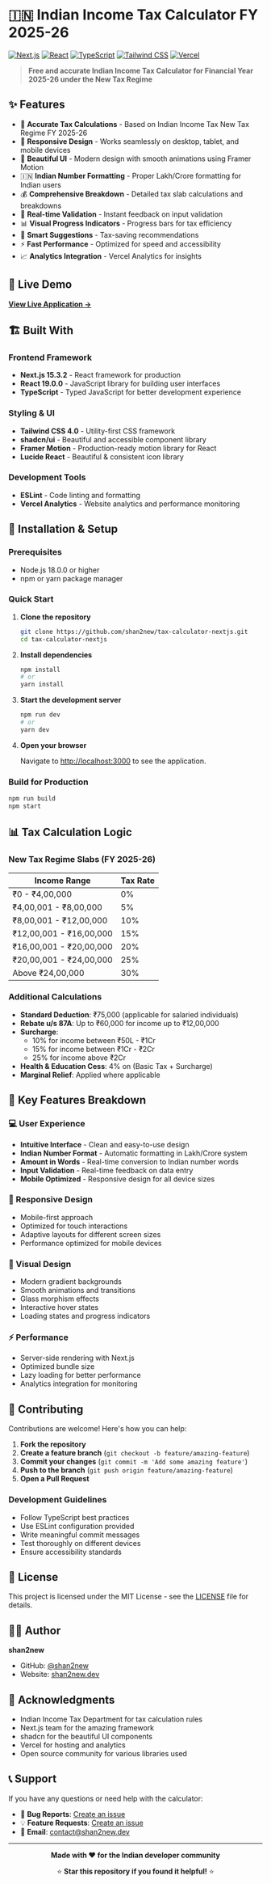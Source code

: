 # 🇮🇳 Indian Income Tax Calculator FY 2025-26

[![Next.js](https://img.shields.io/badge/Next.js-15.3.2-black?style=for-the-badge&logo=next.js)](https://nextjs.org/)
[![React](https://img.shields.io/badge/React-19.0.0-blue?style=for-the-badge&logo=react)](https://reactjs.org/)
[![TypeScript](https://img.shields.io/badge/TypeScript-5.0-blue?style=for-the-badge&logo=typescript)](https://www.typescriptlang.org/)
[![Tailwind CSS](https://img.shields.io/badge/Tailwind%20CSS-4.0-06B6D4?style=for-the-badge&logo=tailwind-css)](https://tailwindcss.com/)
[![Vercel](https://img.shields.io/badge/Vercel-000000?style=for-the-badge&logo=vercel)](https://vercel.com/)

> **Free and accurate Indian Income Tax Calculator for Financial Year 2025-26 under the New Tax Regime**

## ✨ Features

- 🧮 **Accurate Tax Calculations** - Based on Indian Income Tax New Tax Regime FY 2025-26
- 📱 **Responsive Design** - Works seamlessly on desktop, tablet, and mobile devices
- 🎨 **Beautiful UI** - Modern design with smooth animations using Framer Motion
- 🇮🇳 **Indian Number Formatting** - Proper Lakh/Crore formatting for Indian users
- 💰 **Comprehensive Breakdown** - Detailed tax slab calculations and breakdowns
- 🔄 **Real-time Validation** - Instant feedback on input validation
- 📊 **Visual Progress Indicators** - Progress bars for tax efficiency
- 🎯 **Smart Suggestions** - Tax-saving recommendations
- ⚡ **Fast Performance** - Optimized for speed and accessibility
- 📈 **Analytics Integration** - Vercel Analytics for insights

## 🚀 Live Demo

[**View Live Application →**](https://calcq.tech/)

## 🏗️ Built With

### Frontend Framework
- **Next.js 15.3.2** - React framework for production
- **React 19.0.0** - JavaScript library for building user interfaces
- **TypeScript** - Typed JavaScript for better development experience

### Styling & UI
- **Tailwind CSS 4.0** - Utility-first CSS framework
- **shadcn/ui** - Beautiful and accessible component library
- **Framer Motion** - Production-ready motion library for React
- **Lucide React** - Beautiful & consistent icon library

### Development Tools
- **ESLint** - Code linting and formatting
- **Vercel Analytics** - Website analytics and performance monitoring

## 🔧 Installation & Setup

### Prerequisites
- Node.js 18.0.0 or higher
- npm or yarn package manager

### Quick Start

1. **Clone the repository**
   ```bash
   git clone https://github.com/shan2new/tax-calculator-nextjs.git
   cd tax-calculator-nextjs
   ```

2. **Install dependencies**
   ```bash
   npm install
   # or
   yarn install
   ```

3. **Start the development server**
   ```bash
   npm run dev
   # or
   yarn dev
   ```

4. **Open your browser**
   
   Navigate to [http://localhost:3000](http://localhost:3000) to see the application.

### Build for Production

```bash
npm run build
npm start
```

## 📊 Tax Calculation Logic

### New Tax Regime Slabs (FY 2025-26)

| Income Range | Tax Rate |
|--------------|----------|
| ₹0 - ₹4,00,000 | 0% |
| ₹4,00,001 - ₹8,00,000 | 5% |
| ₹8,00,001 - ₹12,00,000 | 10% |
| ₹12,00,001 - ₹16,00,000 | 15% |
| ₹16,00,001 - ₹20,00,000 | 20% |
| ₹20,00,001 - ₹24,00,000 | 25% |
| Above ₹24,00,000 | 30% |

### Additional Calculations

- **Standard Deduction**: ₹75,000 (applicable for salaried individuals)
- **Rebate u/s 87A**: Up to ₹60,000 for income up to ₹12,00,000
- **Surcharge**: 
  - 10% for income between ₹50L - ₹1Cr
  - 15% for income between ₹1Cr - ₹2Cr  
  - 25% for income above ₹2Cr
- **Health & Education Cess**: 4% on (Basic Tax + Surcharge)
- **Marginal Relief**: Applied where applicable

## 🎯 Key Features Breakdown

### 💻 User Experience
- **Intuitive Interface** - Clean and easy-to-use design
- **Indian Number Format** - Automatic formatting in Lakh/Crore system
- **Amount in Words** - Real-time conversion to Indian number words
- **Input Validation** - Real-time feedback on data entry
- **Mobile Optimized** - Responsive design for all device sizes

### 📱 Responsive Design
- Mobile-first approach
- Optimized for touch interactions
- Adaptive layouts for different screen sizes
- Performance optimized for mobile devices

### 🎨 Visual Design
- Modern gradient backgrounds
- Smooth animations and transitions
- Glass morphism effects
- Interactive hover states
- Loading states and progress indicators

### ⚡ Performance
- Server-side rendering with Next.js
- Optimized bundle size
- Lazy loading for better performance
- Analytics integration for monitoring

## 🤝 Contributing

Contributions are welcome! Here's how you can help:

1. **Fork the repository**
2. **Create a feature branch** (`git checkout -b feature/amazing-feature`)
3. **Commit your changes** (`git commit -m 'Add some amazing feature'`)
4. **Push to the branch** (`git push origin feature/amazing-feature`)
5. **Open a Pull Request**

### Development Guidelines

- Follow TypeScript best practices
- Use ESLint configuration provided
- Write meaningful commit messages
- Test thoroughly on different devices
- Ensure accessibility standards

## 📄 License

This project is licensed under the MIT License - see the [LICENSE](LICENSE) file for details.

## 👨‍💻 Author

**shan2new**
- GitHub: [@shan2new](https://github.com/shan2new)
- Website: [shan2new.dev](https://shan2new.dev)

## 🙏 Acknowledgments

- Indian Income Tax Department for tax calculation rules
- Next.js team for the amazing framework
- shadcn for the beautiful UI components
- Vercel for hosting and analytics
- Open source community for various libraries used

## 📞 Support

If you have any questions or need help with the calculator:

- 🐛 **Bug Reports**: [Create an issue](https://github.com/shan2new/tax-calculator-nextjs/issues)
- 💡 **Feature Requests**: [Create an issue](https://github.com/shan2new/tax-calculator-nextjs/issues)
- 📧 **Email**: [contact@shan2new.dev](mailto:contact@shan2new.dev)

---

<div align="center">

**Made with ❤️ for the Indian developer community**

⭐ **Star this repository if you found it helpful!** ⭐

</div>
